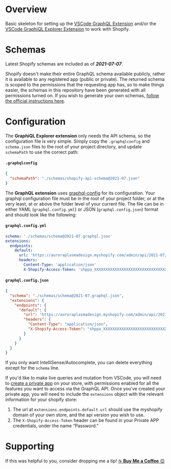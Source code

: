 # Overview

Basic skeleton for setting up the [VSCode GraphQL Extension](https://marketplace.visualstudio.com/items?itemName=GraphQL.vscode-graphql) and/or the [VSCode GraphiQL Explorer Extension](https://marketplace.visualstudio.com/items?itemName=GabrielNordeborn.vscode-graphiql-explorer) to work with Shopify.

# Schemas

Latest Shopify schemas are included as of ***2021-07-07***.

Shopify doesn't make their entire GraphQL schema available publicly, rather it is available to any registered app (public or private). The returned schema is scoped to the permissions that the requesting app has, so to make things easier, the schemas in this repository have been generated with all permissions turned on. If you wish to generate your own schemas, [follow the official instructions here](https://github.com/Shopify/bugbounty-resources/blob/master/graphql/main_guide.md#accessing-full-schemas).

# Configuration

The **GraphiQL Explorer extension** only needs the API schema, so the configuration file is very simple. Simply copy the `.graphqlconfig` and `schema.json` files to the root of your project directory, and update `schemaPath` to use the correct path:

#### **`.graphqlconfig`**

```json
{
  "schemaPath": "./schemas/shopify-api-schema@2021-07.json"
}
```

The **GraphQL extension** uses [graphql-config](https://graphql-config.com/usage) for its configuration. Your graphql configuration file must be in the root of your project folder, or at the very least, at or above the folder level of your current file. The file can be in either YAML (`graphql.config.yml`) or JSON (`graphql.config.json`) format and should look like the following:

#### **`graphql.config.yml`**
```yaml
schema: './schemas/schema@2021-07.graphql.json'
extensions:
  endpoints:
    default: 
      url: 'https://auroraplasmadesign.myshopify.com/admin/api/2021-07/graphql.json'
      headers:
        Content-Type: 'application/json'
        X-Shopify-Access-Token: 'shppa_XXXXXXXXXXXXXXXXXXXXXXXXXXXXXXXX'
```
#### **`graphql.config.json`**
```json
{
  "schema": "./schemas/schema@2021-07.graphql.json",
  "extensions": {
    "endpoints": {
      "default": {
        "url": "https://auroraplasmadesign.myshopify.com/admin/api/2021-07/graphql.json",
        "headers": {
          "Content-Type": "application/json",
          "X-Shopify-Access-Token": "shppa_XXXXXXXXXXXXXXXXXXXXXXXXXXXXXXXX"
        }
      }
    }
  }
}
```

If you only want IntelliSense/Autocomplete, you can delete everything except for the `schema` line.

If you'd like to make live queries and mutation from VSCode, you will need to [create a private app](https://help.shopify.com/en/manual/apps/private-apps) on your store, with permissions enabled for all the features you want to access via the GraphQL API. Once you've created your private app, you will need to include the `extensions` object with the relevant information for your shopify store:
1. The url at `extensions.endpoints.default.url` should use the myshopify domain of your own store, and the api version you wish to use.
2. The `X-Shopify-Access-Token` header can be found in your Private APP credentials, under the name “Password.”

# Supporting

If this was helpful to you, consider dropping me a tip! [☕️ **Buy Me a Coffee** 😊](https://www.buymeacoffee.com/timdmackey)